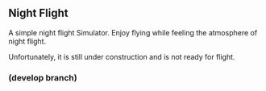 Night Flight
------------

A simple night flight Simulator.
Enjoy flying while feeling the atmosphere of night flight.

Unfortunately, it is still under construction and is not ready for flight.


### (develop branch)





